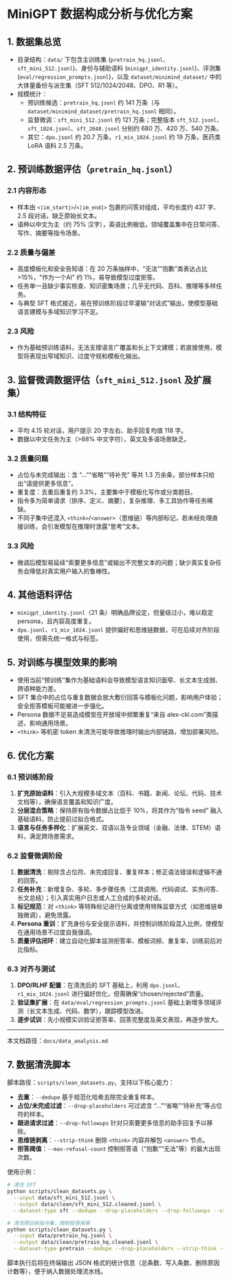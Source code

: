 # MiniGPT 数据构成分析与优化方案

## 1. 数据集总览
- 目录结构：`data/` 下包含主训练集 (`pretrain_hq.jsonl`、`sft_mini_512.jsonl`)、身份与辅助语料 (`minigpt_identity.jsonl`)、评测集 (`eval/regression_prompts.jsonl`)，以及 `dataset/minimind_dataset/` 中的大体量备份与派生集（SFT 512/1024/2048、DPO、R1 等）。
- 规模统计：
  - 预训练候选：`pretrain_hq.jsonl` 约 141 万条（与 `dataset/minimind_dataset/pretrain_hq.jsonl` 相同）。
  - 监督微调：`sft_mini_512.jsonl` 约 121 万条；完整版本 `sft_512.jsonl`、`sft_1024.jsonl`、`sft_2048.jsonl` 分别约 680 万、420 万、540 万条。
  - 其它：`dpo.jsonl` 约 20.7 万条，`r1_mix_1024.jsonl` 约 19 万条，医药类 LoRA 语料 2.5 万条。

## 2. 预训练数据评估（`pretrain_hq.jsonl`）
### 2.1 内容形态
- 样本由 `<|im_start|>`/`<|im_end|>` 包裹的问答对组成，平均长度约 437 字、2.5 段对话，缺乏原始长文本。
- 语种以中文为主（约 75% 汉字），英语比例极低，领域覆盖集中在日常问答、写作、摘要等指令场景。

### 2.2 质量与偏差
- 高度模板化和安全告知语：在 20 万条抽样中，“无法”“抱歉”类表达占比 >15%，"作为一个AI" 约 1%，易导致模型过度拒答。
- 任务单一且缺少事实核查、知识密集场景；几乎无代码、百科、推理等多样任务。
- 与典型 SFT 格式接近，易在预训练阶段过早灌输“对话式”输出，使模型基础语言建模与多域知识学习不足。

### 2.3 风险
- 作为基础预训练语料，无法支撑语言广覆盖和长上下文建模；若直接使用，模型将表现出窄域知识、过度守规和模板化输出。

## 3. 监督微调数据评估（`sft_mini_512.jsonl` 及扩展集）
### 3.1 结构特征
- 平均 4.15 轮对话，用户提示 20 字左右、助手回复均值 118 字。
- 数据以中文任务为主（>88% 中文字符），英文及多语场景缺乏。

### 3.2 质量问题
- 占位与未完成输出：含 “...”“省略”“待补充” 等共 1.3 万余条，部分样本只给出“请提供更多信息”。
- 重复度：去重后重复约 3.3%，主要集中于模板化写作或分类题目。
- 指令多为简单请求（排序、定义、摘要），复杂推理、多工具协作等任务稀缺。
- 不同子集中还混入 `<think>`/`<answer>`（思维链）等内部标记，若未经处理直接训练，会引发模型在推理时泄露“思考”文本。

### 3.3 风险
- 微调后模型易延续“索要更多信息”或输出不完整文本的问题；缺少真实复杂任务会降低对真实用户输入的鲁棒性。

## 4. 其他语料评估
- `minigpt_identity.jsonl`（21 条）明确品牌设定，但量级过小，难以稳定 persona，且内容高度重复。
- `dpo.jsonl`、`r1_mix_1024.jsonl` 提供偏好和思维链数据，可在后续对齐阶段使用，但需先统一格式与标签。

## 5. 对训练与模型效果的影响
- 使用当前“预训练”集作为基础语料会导致模型语言知识面窄、长文本生成弱、跨语种能力差。
- SFT 集合中的占位与重复数据会放大敷衍回答与模板化问题，影响用户体验；安全拒答模板可能被进一步强化。
- Persona 数据不足易造成模型在开放域中频繁重复“来自 alex-ckl.com”类描述，影响通用场景。
- `<think>` 等机密 token 未清洗可能导致推理时输出内部链路，增加部署风险。

## 6. 优化方案
### 6.1 预训练阶段
1. **扩充原始语料**：引入大规模多域文本（百科、书籍、新闻、论坛、代码、技术文档等），确保语言覆盖和知识广度。
2. **分层混合策略**：保持原有指令数据占比低于 10%，将其作为“指令 seed” 融入基础语料，防止提前过拟合格式。
3. **语言与任务多样化**：扩展英文、双语以及专业领域（金融、法律、STEM）语料，满足跨场景需求。

### 6.2 监督微调阶段
1. **数据清洗**：剔除含占位符、未完成回复、重复样本；修正语法错误和逻辑不通的回答。
2. **任务补充**：新增复杂、多轮、多步骤任务（工具调用、代码调试、实务问答、长文总结）；引入真实用户日志或人工合成的多轮对话。
3. **标记规范**：对 `<think>` 等特殊标记进行分离或使用特殊监督方式（如思维链单独微调），避免泄露。
4. **Persona 重训**：扩充身份与安全提示语料，并控制训练阶段混入比例，使模型在通用场景不过度自我强调。
5. **质量评估闭环**：建立自动化脚本监测拒答率、模板词频、重复率，训练前后对比指标。

### 6.3 对齐与测试
1. **DPO/RLHF 配置**：在清洗后的 SFT 基础上，利用 `dpo.jsonl`、`r1_mix_1024.jsonl` 进行偏好优化，但需确保“chosen/rejected”质量。
2. **验证集扩展**：在 `data/eval/regression_prompts.jsonl` 基础上新增多领域评测（长文本生成、代码、数学），跟踪模型改进。
3. **逐步试训**：先小规模实训验证拒答率、回答完整度及英文表现，再逐步放大。

---
本文档路径：`docs/data_analysis.md`

## 7. 数据清洗脚本
脚本路径：`scripts/clean_datasets.py`，支持以下核心能力：
- **去重**：`--dedupe` 基于规范化哈希去除完全重复样本。
- **占位/未完成过滤**：`--drop-placeholders` 可过滤含 “...”“省略”“待补充”等占位符的样本。
- **跟进请求过滤**：`--drop-followups` 针对只索要更多信息的助手回复予以移除。
- **思维链剥离**：`--strip-think` 删除 `<think>` 内容并解包 `<answer>` 节点。
- **拒答阈值**：`--max-refusal-count` 控制拒答语（“抱歉”“无法”等）的最大出现次数。

使用示例：
```bash
# 清洗 SFT
python scripts/clean_datasets.py \
  --input data/sft_mini_512.jsonl \
  --output data/clean/sft_mini_512.cleaned.jsonl \
  --dataset-type sft --dedupe --drop-placeholders --drop-followups --strip-think

# 清洗预训练指令集，限制拒答频率
python scripts/clean_datasets.py \
  --input data/pretrain_hq.jsonl \
  --output data/clean/pretrain_hq.cleaned.jsonl \
  --dataset-type pretrain --dedupe --drop-placeholders --strip-think --max-refusal-count 2
```
脚本执行后将在终端输出 JSON 格式的统计信息（总条数、写入条数、删除原因计数等），便于纳入数据处理流水线。
